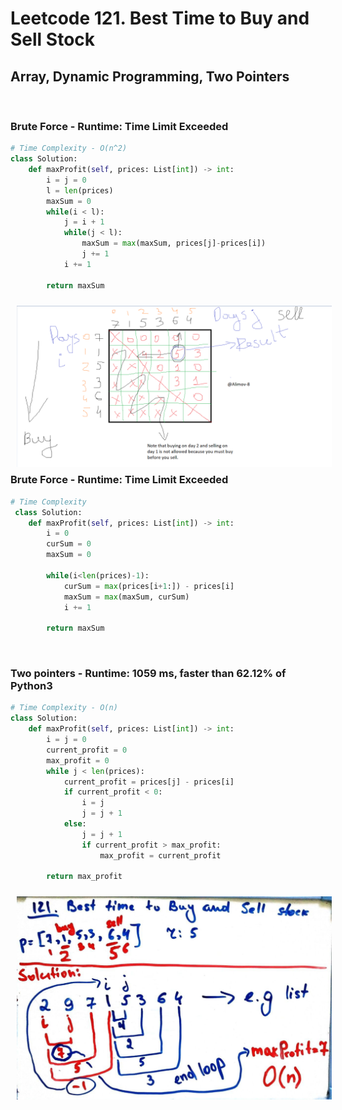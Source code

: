 # Leetcode 121. Best Time to Buy and Sell Stock
## Array, Dynamic Programming, Two Pointers

</br>

### Brute Force - Runtime: Time Limit Exceeded
```py
# Time Complexity - O(n^2)
class Solution:
    def maxProfit(self, prices: List[int]) -> int:
        i = j = 0
        l = len(prices)
        maxSum = 0
        while(i < l):
            j = i + 1
            while(j < l):
                maxSum = max(maxSum, prices[j]-prices[i])
                j += 1
            i += 1    
            
        return maxSum
 ```       
 
 <img src="sources/best time to sell.png"
     alt=""
     style="float: left; margin-right: 10px; margin-top: 5px; margin: 10px;" />  



### Brute Force - Runtime: Time Limit Exceeded
```py
# Time Complexity 
 class Solution:
    def maxProfit(self, prices: List[int]) -> int:
        i = 0 
        curSum = 0
        maxSum = 0
        
        while(i<len(prices)-1):
            curSum = max(prices[i+1:]) - prices[i]
            maxSum = max(maxSum, curSum)
            i += 1
            
        return maxSum    
```    

</br>

### Two pointers - Runtime: 1059 ms, faster than 62.12% of Python3

```py
# Time Complexity - O(n)
class Solution:
    def maxProfit(self, prices: List[int]) -> int:
        i = j = 0
        current_profit = 0
        max_profit = 0
        while j < len(prices):
            current_profit = prices[j] - prices[i]
            if current_profit < 0:
                i = j
                j = j + 1
            else:
                j = j + 1
                if current_profit > max_profit:
                    max_profit = current_profit
                    
        return max_profit   
```    

 <img src="sources/photo_2022-01-05_22-20-01.jpg"
     alt=""
     style="float: left; margin-right: 10px; margin-top: 5px; margin: 10px;" />  